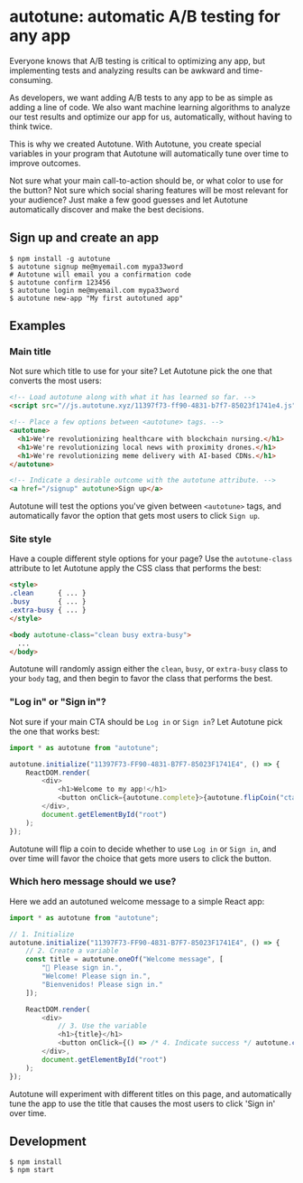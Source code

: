 # autotune: automatic A/B testing for any app

Everyone knows that A/B testing is critical to optimizing any app, but implementing tests and analyzing results can be awkward and time-consuming.

As developers, we want adding A/B tests to any app to be as simple as adding a line of code. We also want machine learning algorithms to analyze our test results and optimize our app for us, automatically, without having to think twice.

This is why we created Autotune. With Autotune, you create special variables in your program that Autotune will automatically tune over time to improve outcomes.

Not sure what your main call-to-action should be, or what color to use for the button? Not sure which social sharing features will be most relevant for your audience? Just make a few good guesses and let Autotune automatically discover and make the best decisions.

## Sign up and create an app

```shell
$ npm install -g autotune
$ autotune signup me@myemail.com mypa33word
# Autotune will email you a confirmation code
$ autotune confirm 123456
$ autotune login me@myemail.com mypa33word
$ autotune new-app "My first autotuned app"
```

## Examples

### Main title

Not sure which title to use for your site? Let Autotune pick the one that converts the most users:

```html
<!-- Load autotune along with what it has learned so far. -->
<script src="//js.autotune.xyz/11397f73-ff90-4831-b7f7-85023f1741e4.js"></script>

<!-- Place a few options between <autotune> tags. -->
<autotune>
  <h1>We're revolutionizing healthcare with blockchain nursing.</h1>
  <h1>We're revolutionizing local news with proximity drones.</h1>
  <h1>We're revolutionizing meme delivery with AI-based CDNs.</h1>
</autotune>

<!-- Indicate a desirable outcome with the autotune attribute. -->
<a href="/signup" autotune>Sign up</a>
```

Autotune will test the options you've given between `<autotune>` tags, and automatically favor the option that gets most users to click `Sign up`.

### Site style

Have a couple different style options for your page? Use the `autotune-class` attribute to let Autotune apply the CSS class that performs the best:

```html
<style>
.clean      { ... }
.busy       { ... }
.extra-busy { ... }
</style>

<body autotune-class="clean busy extra-busy">
  ...
</body>
```

Autotune will randomly assign either the `clean`, `busy`, or `extra-busy` class to your `body` tag, and then begin to favor the class that performs the best.

### "Log in" or "Sign in"?

Not sure if your main CTA should be `Log in` or `Sign in`? Let Autotune pick the one that works best:

```javascript
import * as autotune from "autotune";

autotune.initialize("11397F73-FF90-4831-B7F7-85023F1741E4", () => {
    ReactDOM.render(
        <div>
            <h1>Welcome to my app!</h1>
            <button onClick={autotune.complete}>{autotune.flipCoin("cta") ? "Log in" : "Sign in"}</button>
        </div>,
        document.getElementById("root")
    );
});
```

Autotune will flip a coin to decide whether to use `Log in` or `Sign in`, and over time
will favor the choice that gets more users to click the button.

### Which hero message should we use?

Here we add an autotuned welcome message to a simple React app:

```javascript
import * as autotune from "autotune";

// 1. Initialize
autotune.initialize("11397F73-FF90-4831-B7F7-85023F1741E4", () => {
    // 2. Create a variable
    const title = autotune.oneOf("Welcome message", [
        "👋 Please sign in.",
        "Welcome! Please sign in.",
        "Bienvenidos! Please sign in."
    ]);

    ReactDOM.render(
        <div>
            // 3. Use the variable
            <h1>{title}</h1>
            <button onClick={() => /* 4. Indicate success */ autotune.complete()}>Sign in</button>
        </div>,
        document.getElementById("root")
    );
});
```

Autotune will experiment with different titles on this page, and automatically tune
the app to use the title that causes the most users to click 'Sign in' over time.

## Development

```shell
$ npm install
$ npm start
```
